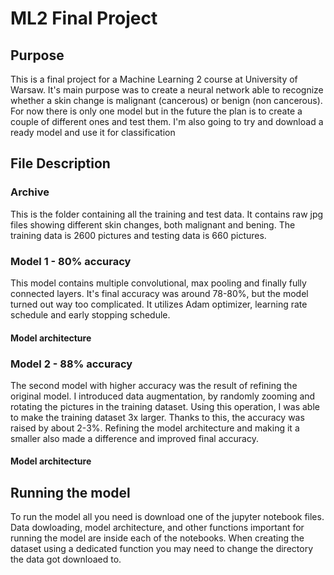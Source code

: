 # ML2 Final Project

## Purpose
This is a final project for a Machine Learning 2 course at University of Warsaw. It's main purpose was to create a neural network able to recognize whether a skin change is malignant (cancerous) or benign (non cancerous).
For now there is only one model but in the future the plan is to create a couple of different ones and test them. I'm also going to try and download a ready model and use it for classification

## File Description

### Archive

This is the folder containing all the training and test data. It contains raw jpg files showing different skin changes, both malignant and bening. The training data is 2600 pictures and testing data is 660 pictures. 

### Model 1 - 80% accuracy

This model contains multiple convolutional, max pooling and finally fully connected layers. It's final accuracy was around 78-80%, but the model turned out way too complicated. It utilizes Adam optimizer, learning rate schedule and early stopping schedule. 

#### Model architecture

### Model 2 - 88% accuracy

The second model with higher accuracy was the result of refining the original model. I introduced data augmentation, by randomly zooming and rotating the pictures in the training dataset. Using this operation, I was able to make the training dataset 3x larger. Thanks to this, the accuracy was raised by about 2-3%. Refining the model architecture and making it a smaller also made a difference and improved final accuracy. 

#### Model architecture 

## Running the model

To run the model all you need is download one of the jupyter notebook files. Data dowloading, model architecture, and other functions important for running the model are inside each of the notebooks. When creating the dataset using a dedicated function you may need to change the directory the data got downloaed to. 



